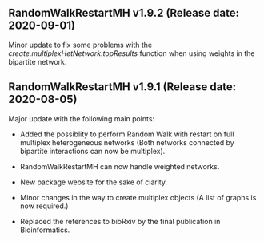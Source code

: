 ## RandomWalkRestartMH v1.9.2 (Release date: 2020-09-01) 

Minor update to fix some problems with the *create.multiplexHetNetwork.topResults*
function when using weights in the bipartite network. 

## RandomWalkRestartMH v1.9.1 (Release date: 2020-08-05) 

Major update with the following main points:

* Added the possiblity to perform Random Walk with restart on full multiplex
heterogeneous networks (Both networks connected by bipartite interactions
can now be multiplex).

* RandomWalkRestartMH can now handle weighted networks. 

* New package website for the sake of clarity. 

* Minor changes in the way to create multiplex objects (A list of graphs 
is now required.)

* Replaced the references to bioRxiv by the final publication in Bioinformatics.


